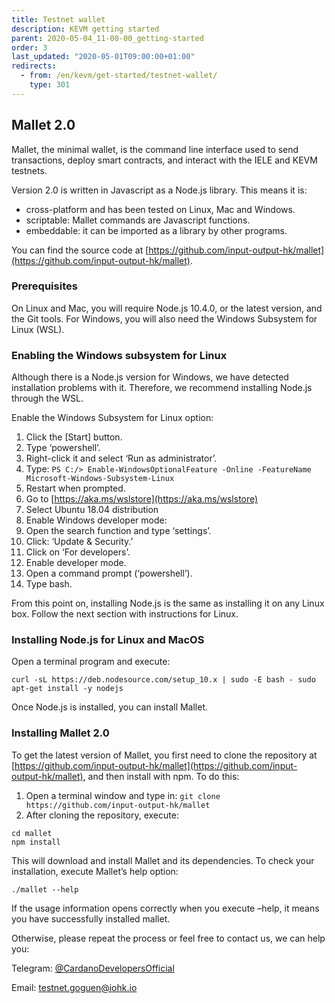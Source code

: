 ```yaml
---
title: Testnet wallet
description: KEVM getting started
parent: 2020-05-04_11-00-00_getting-started
order: 3
last_updated: "2020-05-01T09:00:00+01:00"
redirects:
  - from: /en/kevm/get-started/testnet-wallet/
    type: 301
---
```

## Mallet 2.0

Mallet, the minimal wallet, is the command line interface used to send transactions, deploy smart contracts, and interact with the IELE and KEVM testnets.

Version 2.0 is written in Javascript as a Node.js library. This means it is:

- cross-platform and has been tested on Linux, Mac and Windows.
- scriptable: Mallet commands are Javascript functions.
- embeddable: it can be imported as a library by other programs.

You can find the source code at [https://github.com/input-output-hk/mallet](https://github.com/input-output-hk/mallet).

### Prerequisites

On Linux and Mac, you will require Node.js 10.4.0, or the latest version, and the Git tools. For Windows, you will also need the Windows Subsystem for Linux (WSL).

### Enabling the Windows subsystem for Linux

Although there is a Node.js version for Windows, we have detected installation problems with it. Therefore, we recommend installing Node.js through the WSL.

Enable the Windows Subsystem for Linux option:

1. Click the [Start] button.
1. Type ‘powershell’.
1. Right-click it and select ‘Run as administrator’.
1. Type: `PS C:/> Enable-WindowsOptionalFeature -Online -FeatureName Microsoft-Windows-Subsystem-Linux`
1. Restart when prompted.
1. Go to [https://aka.ms/wslstore](https://aka.ms/wslstore)
1. Select Ubuntu 18.04 distribution 
1. Enable Windows developer mode:
1. Open the search function and type ‘settings’.
1. Click: ‘Update & Security.’
1. Click on ‘For developers’.
1. Enable developer mode.
1. Open a command prompt (‘powershell’).
1. Type bash.

From this point on, installing Node.js is the same as installing it on any Linux box. Follow the next section with instructions for Linux.

### Installing Node.js for Linux and MacOS

Open a terminal program and execute:

```shell
curl -sL https://deb.nodesource.com/setup_10.x | sudo -E bash - sudo apt-get install -y nodejs
```

Once Node.js is installed, you can install Mallet.

### Installing Mallet 2.0

To get the latest version of Mallet, you first need to clone the repository at [https://github.com/input-output-hk/mallet](https://github.com/input-output-hk/mallet), and then install with npm. To do this:

1. Open a terminal window and type in: `git clone https://github.com/input-output-hk/mallet`
1. After cloning the repository, execute:   

```shell
cd mallet
npm install
```

This will download and install Mallet and its dependencies. To check your installation, execute Mallet’s help option: 

```shell
./mallet --help
```
  
If the usage information opens correctly when you execute –help, it means you have successfully installed mallet.

Otherwise, please repeat the process or feel free to contact us, we can help you:

Telegram: [@CardanoDevelopersOfficial](https://t.me/CardanoDevelopersOfficial)

Email: [testnet.goguen@iohk.io](mailto:testnet.goguen@iohk.io)
